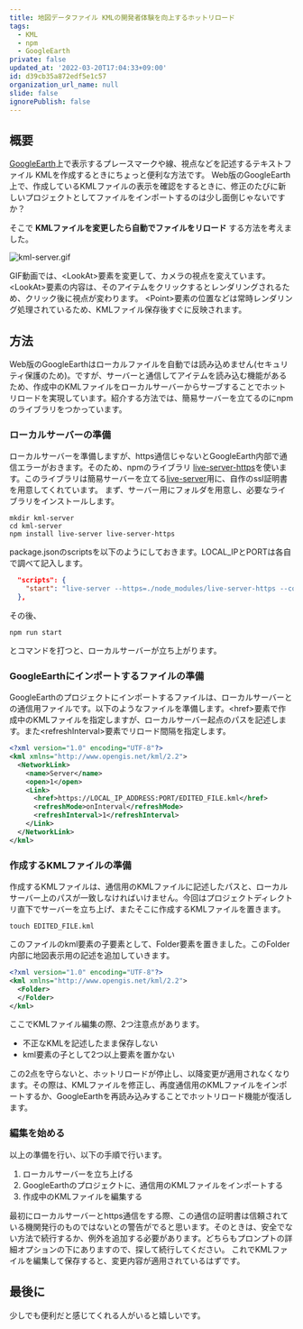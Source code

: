 ```yaml
---
title: 地図データファイル KMLの開発者体験を向上するホットリロード
tags:
  - KML
  - npm
  - GoogleEarth
private: false
updated_at: '2022-03-20T17:04:33+09:00'
id: d39cb35a872edf5e1c57
organization_url_name: null
slide: false
ignorePublish: false
---
```

## 概要

[GoogleEarth](https://earth.google.com/web/?hl=ja)上で表示するプレースマークや線、視点などを記述するテキストファイル KMLを作成するときにちょっと便利な方法です。
Web版のGoogleEarth上で、作成しているKMLファイルの表示を確認をするときに、修正のたびに新しいプロジェクトとしてファイルをインポートするのは少し面倒じゃないですか？

そこで **KMLファイルを変更したら自動でファイルをリロード** する方法を考えました。

![kml-server.gif](https://qiita-image-store.s3.ap-northeast-1.amazonaws.com/0/2591762/4d1c16d5-2694-2dc2-fe6d-0bb0657f8d2b.gif)

GIF動画では、\<LookAt>要素を変更して、カメラの視点を変えています。
\<LookAt>要素の内容は、そのアイテムをクリックするとレンダリングされるため、クリック後に視点が変わります。
\<Point>要素の位置などは常時レンダリング処理されているため、KMLファイル保存後すぐに反映されます。

## 方法

Web版のGoogleEarthはローカルファイルを自動では読み込めません(セキュリティ保護のため)。ですが、サーバーと通信してアイテムを読み込む機能があるため、作成中のKMLファイルをローカルサーバーからサーブすることでホットリロードを実現しています。紹介する方法では、簡易サーバーを立てるのにnpmのライブラリをつかっています。

### ローカルサーバーの準備

ローカルサーバーを準備しますが、https通信じゃないとGoogleEarth内部で通信エラーがおきます。そのため、npmのライブラリ [live-server-https](https://www.npmjs.com/package/live-server-https)を使います。このライブラリは簡易サーバーを立てる[live-server](http://tapiov.net/live-server/)用に、自作のssl証明書を用意してくれています。
まず、サーバー用にフォルダを用意し、必要なライブラリをインストールします。

```shell
mkdir kml-server
cd kml-server
npm install live-server live-server-https
```

package.jsonのscriptsを以下のようにしておきます。LOCAL_IPとPORTは各自で調べて記入します。

```json
  "scripts": {
    "start": "live-server --https=./node_modules/live-server-https --cors --host=YOUR_LOCAL_IP --port=PORT"
  },
```

その後、

```shell
npm run start
```

とコマンドを打つと、ローカルサーバーが立ち上がります。

### GoogleEarthにインポートするファイルの準備

GoogleEarthのプロジェクトにインポートするファイルは、ローカルサーバーとの通信用ファイルです。以下のようなファイルを準備します。\<href>要素で作成中のKMLファイルを指定しますが、ローカルサーバー起点のパスを記述します。また\<refreshInterval>要素でリロード間隔を指定します。

```xml
<?xml version="1.0" encoding="UTF-8"?>
<kml xmlns="http://www.opengis.net/kml/2.2">
  <NetworkLink>
    <name>Server</name>
    <open>1</open>
    <Link>
      <href>https://LOCAL_IP_ADDRESS:PORT/EDITED_FILE.kml</href>
      <refreshMode>onInterval</refreshMode>
      <refreshInterval>1</refreshInterval>
    </Link>
  </NetworkLink>
</kml>
```

### 作成するKMLファイルの準備

作成するKMLファイルは、通信用のKMLファイルに記述したパスと、ローカルサーバー上のパスが一致しなければいけません。今回はプロジェクトディレクトリ直下でサーバーを立ち上げ、またそこに作成するKMLファイルを置きます。

```shell
touch EDITED_FILE.kml
```

このファイルのkml要素の子要素として、Folder要素を置きました。このFolder内部に地図表示用の記述を追加していきます。

```xml
<?xml version="1.0" encoding="UTF-8"?>
<kml xmlns="http://www.opengis.net/kml/2.2">
  <Folder>
  </Folder>
</kml>
```

ここでKMLファイル編集の際、2つ注意点があります。

* 不正なKMLを記述したまま保存しない
* kml要素の子として2つ以上要素を置かない

この2点を守らないと、ホットリロードが停止し、以降変更が適用されなくなります。その際は、KMLファイルを修正し、再度通信用のKMLファイルをインポートするか、GoogleEarthを再読み込みすることでホットリロード機能が復活します。

### 編集を始める

以上の準備を行い、以下の手順で行います。

1. ローカルサーバーを立ち上げる
1. GoogleEarthのプロジェクトに、通信用のKMLファイルをインポートする
1. 作成中のKMLファイルを編集する

最初にローカルサーバーとhttps通信をする際、この通信の証明書は信頼されている機関発行のものではないとの警告がでると思います。そのときは、安全でない方法で続行するか、例外を追加する必要があります。どちらもプロンプトの詳細オプションの下にありますので、探して続行してください。
これでKMLファイルを編集して保存すると、変更内容が適用されているはずです。

## 最後に

少しでも便利だと感じてくれる人がいると嬉しいです。
